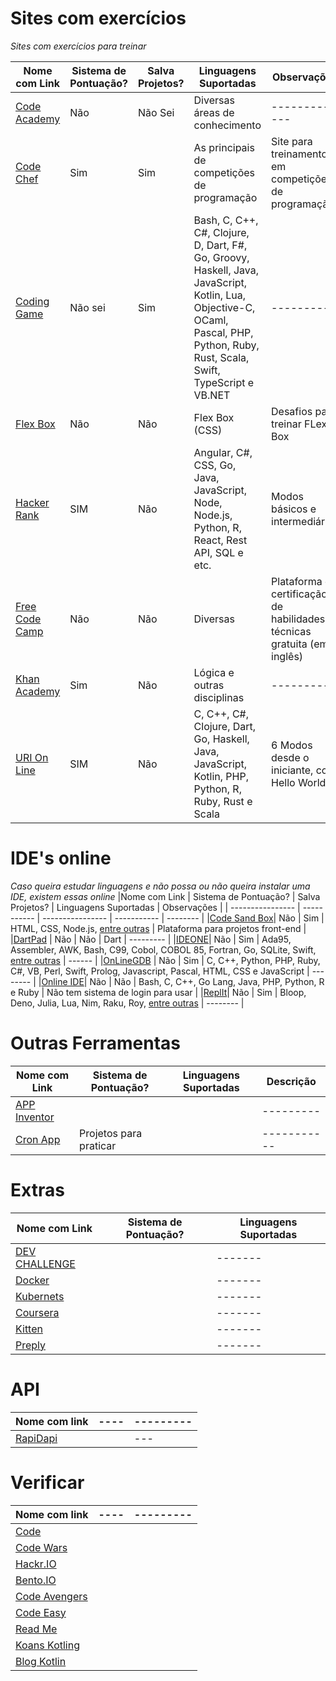 # Sites com exercícios

*Sites com exercícios para treinar*

|Nome com Link | Sistema de Pontuação? | Salva Projetos?| Linguagens Suportadas | Observações |
| ---------------- | ---------------- |---------- |----------- | -------- |
|[Code Academy](https://www.codecademy.com/)| Não | Não Sei| Diversas áreas de conhecimento| -------------|
|[Code Chef](https://www.codechef.com/ide)| Sim | Sim | As principais de competições de programação| Site para treinamento em competições de programação |
|[Coding Game](https://www.codingame.com/start) | Não sei  | Sim | Bash, C, C++, C#, Clojure, D, Dart, F#, Go, Groovy, Haskell, Java, JavaScript, Kotlin, Lua, Objective-C, OCaml, Pascal, PHP, Python, Ruby, Rust, Scala, Swift, TypeScript e VB.NET  | --------- |
|[Flex Box](https://flexboxfroggy.com)| Não | Não | Flex Box (CSS) | Desafios para treinar FLex Box | 
|[Hacker Rank](https://www.hackerrank.com)| SIM | Não | Angular, C#, CSS, Go, Java, JavaScript, Node, Node.js, Python, R, React, Rest API, SQL e etc. | Modos básicos e intermediários |
|[Free Code Camp](https://www.freecodecamp.org)| Não | Não | Diversas | Plataforma de certificação de habilidades técnicas gratuita (em inglês) |
|[Khan Academy](https://pt.khanacademy.org) | Sim | Não | Lógica e outras disciplinas | --------- |
|[URI On Line](https://www.urionlinejudge.com.br) | SIM | Não | C, C++, C#, Clojure, Dart, Go, Haskell, Java, JavaScript, Kotlin,  PHP, Python, R, Ruby, Rust e Scala  | 6 Modos desde o iniciante, com Hello World! |


# IDE's online

*Caso queira estudar linguagens e não possa ou não queira instalar uma IDE, existem essas online*
|Nome com Link | Sistema de Pontuação? | Salva Projetos? | Linguagens Suportadas | Observações |
| ---------------- | ----------- | ---------------- | ----------- | -------- |
|[Code Sand Box](https://codesandbox.io)| Não | Sim | HTML, CSS, Node.js, [entre outras](https://codesandbox.io/docs/start) | Plataforma para projetos front-end |
|[DartPad](https://dartpad.dev/) | Não | Não | Dart | --------- |
|[IDEONE](https://ideone.com)| Não | Sim | Ada95, Assembler, AWK, Bash, C99,  Cobol, COBOL 85, Fortran, Go, SQLite, Swift, [entre outras](https://ideone.com/credits)
| ------ |
|[OnLineGDB](https://www.onlinegdb.com) | Não | Sim | C, C++, Python, PHP, Ruby, C#, VB, Perl, Swift, Prolog, Javascript, Pascal, HTML, CSS e JavaScript | -------- |
|[Online IDE](https://www.online-ide.com)| Não | Não | Bash, C, C++, Go Lang, Java, PHP, Python, R e Ruby | Não tem sistema de login para usar |
|[ReplIt](https://repl.it/)| Não | Sim | Bloop, Deno, Julia, Lua, Nim, Raku, Roy, [entre outras](https://replit.com/site/about) | -------- |


# Outras Ferramentas

|Nome com Link | Sistema de Pontuação? | Linguagens Suportadas | Descrição |
| ---------------- | --------------------------- | ----------- | -------- |
|[APP Inventor](http://ai2.appinventor.mit.edu/) |  | | --------- |
|[Cron App](https://www.cronapp.io/planos) | Projetos para praticar |  | ----------- |

# Extras 

|Nome com Link | Sistema de Pontuação? | Linguagens Suportadas |
| ------ | -------- | -------- |
|[DEV CHALLENGE](https://www.devchallenge.com.br/challenges)| | ------- |
|[Docker](https://www.youtube.com/watch?v=0cDj7citEjE&list=PLf-O3X2-mxDk1MnJsejJwqcrDC5kDtXEb)| | ------- |
|[Kubernets](https://www.youtube.com/playlist?list=PLf-O3X2-mxDmXQU-mJVgeaSL7Rtejvv0S)| | ------- |
|[Coursera](https://www.coursera.org/)| | ------- |
|[Kitten](https://kitten.code.game)| | ------- |
|[Preply](https://preply.com)| | ------- |

# API
|Nome com link | ----  | --------- |
| ------ | ----- | ------ |
|[RapiDapi](https://rapidapi.com/pt/marketplace)| | ---|

# Verificar

|Nome com link | ----  | --------- |
| ------ | ----- | ------ |
|[Code](https://code.org)
|[Code Wars](https://www.codewars.com/)
|[Hackr.IO](https://hackr.io)
|[Bento.IO](https://bento.io)
|[Code Avengers](https://www.codeavengers.com)
|[Code Easy](https://codeasy.net)
|[Read Me](https://readme.so/editor)
|[Koans Kotling](https://play.kotlinlang.org/koans/Introduction/Hello,%20world!/Task.kt)
|[Blog Kotlin](https://blog.kotlin-academy.com/best-kotlin-free-online-courses-5838cb7063c6)


<!-- 
 |  | |  | --------- |
--!>
